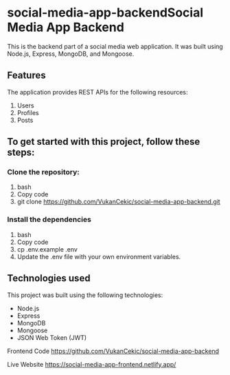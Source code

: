 # social-media-app-backendSocial Media App Backend
This is the backend part of a social media web application. It was built using Node.js, Express, MongoDB, and Mongoose.

## Features
The application provides REST APIs for the following resources:

1. Users
2. Profiles
3. Posts

## To get started with this project, follow these steps:

### Clone the repository:

1. bash
2. Copy code
3. git clone https://github.com/VukanCekic/social-media-app-backend.git

### Install the dependencies


1. bash
2. Copy code
3. cp .env.example .env
4. Update the .env file with your own environment variables.


## Technologies used
This project was built using the following technologies:

* Node.js
* Express
* MongoDB
* Mongoose
* JSON Web Token (JWT)

Frontend Code
https://github.com/VukanCekic/social-media-app-backend

Live Website
https://social-media-app-frontend.netlify.app/
